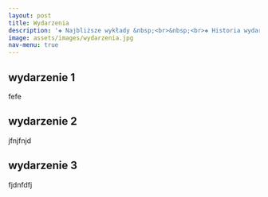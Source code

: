 ```yaml
---
layout: post
title: Wydarzenia
description: '❖ Najbliższe wykłady &nbsp;<br>&nbsp;<br>❖ Historia wydarzeń &nbsp;'
image: assets/images/wydarzenia.jpg
nav-menu: true
---
```




## wydarzenie 1
fefe
## wydarzenie 2
jfnjfnjd
## wydarzenie 3
fjdnfdfj
